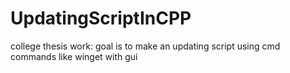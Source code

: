 # UpdatingScriptInCPP
college thesis work: goal is to make an updating script using cmd commands like winget with gui
